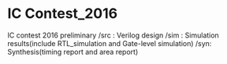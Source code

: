 # IC Contest_2016
IC contest 2016 preliminary
/src : Verilog design
/sim : Simulation results(include RTL_simulation and Gate-level simulation)
/syn: Synthesis(timing report and area report)
